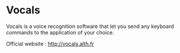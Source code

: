 Vocals
======

Vocals is a voice recognition software that let you send any keyboard commands to the application of your choice. 



Official website : http://vocals.alth.fr
